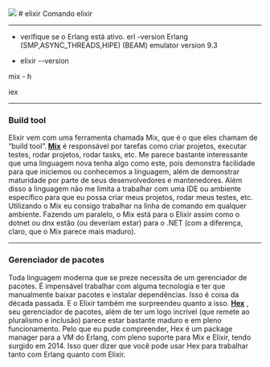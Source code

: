 <img src="http://ninjadolinux.com.br/wp-content/uploads/2020/06/1889312_18ff.jpg" />
# elixir
Comando elixir
<hr>

* verifique se o Erlang está ativo.
erl -version
Erlang (SMP,ASYNC_THREADS,HIPE) (BEAM) emulator version 9.3

* elixir --version

mix - h

iex


<hr>
<h3>Build tool</h3>
Elixir vem com uma ferramenta chamada Mix, que é o que eles chamam de “build tool”.<bold><strong> <a href="https://elixir-lang.org/getting-started/mix-otp/introduction-to-mix.html" target="_blank">Mix</a></strong></bold> é responsável por tarefas como criar projetos, executar testes, rodar projetos, rodar tasks, etc. Me parece bastante interessante que uma linguagem nova tenha algo como este, pois demonstra facilidade para que iniciemos ou conhecemos a linguagem, além de demonstrar maturidade por parte de seus desenvolvedores e mantenedores. Além disso a linguagem não me limita a trabalhar com uma IDE ou ambiente específico para que eu possa criar meus projetos, rodar meus testes, etc. Utilizando o Mix eu consigo trabalhar na linha de comando em qualquer ambiente. Fazendo um paralelo, o Mix está para o Elixir assim como o dotnet ou dnx estão (ou deveriam estar) para o .NET (com a diferença, claro, que o Mix parece mais maduro).
<hr>
<h3>Gerenciador de pacotes</h3>
Toda linguagem moderna que se preze necessita de um gerenciador de pacotes. É impensável trabalhar com alguma tecnologia e ter que manualmente baixar pacotes e instalar dependências. Isso é coisa da década passada. E o Elixir também me surpreendeu quanto a isso. <bold><strong> <a href="https://hex.pm/" target="_blank">Hex</a></bold></strong> , seu gerenciador de pacotes, além de ter um logo incrível (que remete ao pluralismo e inclusão) parece estar bastante maduro e em pleno funcionamento.
Pelo que eu pude compreender, Hex é um package manager para a VM do Erlang, com pleno suporte para Mix e Elixir, tendo surgido em 2014. Isso quer dizer que você pode usar Hex para trabalhar tanto com Erlang quanto com Elixir.
